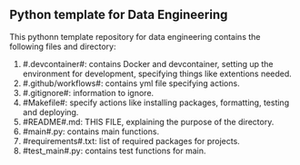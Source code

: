 ## Python template for Data Engineering

This pythonn template repository for data engineering contains the following files and directory:

1. #.devcontainer#: contains Docker and devcontainer, setting up the environment for development, specifying things like extentions needed.
2. #.github/workflows#: contains yml file specifying actions.
3. #.gitignore#: information to ignore.
4. #Makefile#: specify actions like installing packages, formatting, testing and deploying.
5. #README#.md: THIS FILE, explaining the purpose of the directory.
6. #main#.py: contains main functions.
7. #requirements#.txt: list of required packages for projects.
8. #test_main#.py: contains test functions for main.
